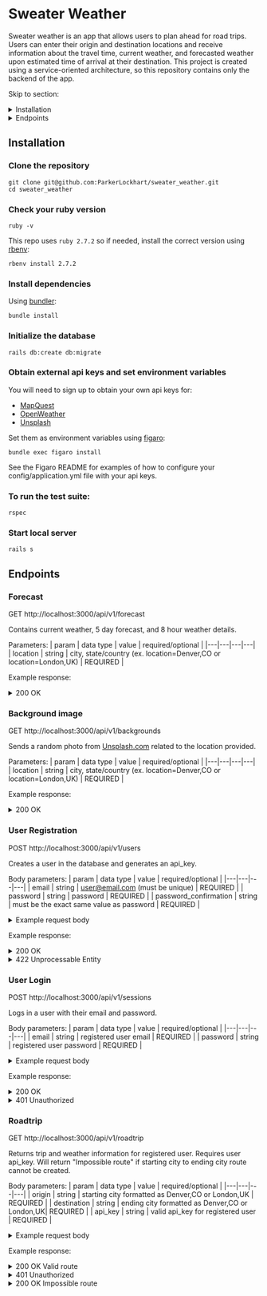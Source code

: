 # Sweater Weather

Sweater weather is an app that allows users to plan ahead for road trips. Users can enter their origin and destination locations and receive information about the travel time, current weather, and forecasted weather upon estimated time of arrival at their destination. This project is created using a service-oriented architecture, so this repository contains only the backend of the app.

Skip to section: 
<details>
  <summary> Installation </summary>
  
  - [Clone repo](#clone-the-repository)
  - [Ruby version](#check-your-ruby-version)
  - [Dependencies](#install-dependencies)
  - [External APIs/environment config](#obtain-external-api-keys-and-set-environment-variables)
  - [How to run the test suite](#to-run-the-test-suite)
  - [Start local server](#start-local-server)
</details>

<details>
  <summary> Endpoints </summary>
  
  - [Forecast](#forecast)
  - [Background image](#background-image)
  - [User registration](#user-registration)
  - [User login](#user-login)
  - [Roadtrip](#roadtrip)
  
</details>




## Installation

### Clone the repository 
``` 
git clone git@github.com:ParkerLockhart/sweater_weather.git
cd sweater_weather
```

### Check your ruby version
```
ruby -v
```
This repo uses `ruby 2.7.2`  so if needed, install the correct version using [rbenv](https://github.com/rbenv/rbenv):

```
rbenv install 2.7.2
```

### Install dependencies
 
 Using [bundler](https://bundler.io/):
 ```
bundle install
```

### Initialize the database 
```
rails db:create db:migrate
```

### Obtain external api keys and set environment variables

You will need to sign up to obtain your own api keys for: 
- [MapQuest](https://developer.mapquest.com/documentation/)
- [OpenWeather](https://openweathermap.org/api)
- [Unsplash](https://unsplash.com/developers)

Set them as environment variables using [figaro](https://github.com/laserlemon/figaro):
```
bundle exec figaro install
```
See the Figaro README for examples of how to configure your config/application.yml file with your api keys.

### To run the test suite:

```
rspec 
```

### Start local server 
```
rails s
```

## Endpoints 

### Forecast

GET http://localhost:3000/api/v1/forecast

Contains current weather, 5 day forecast, and 8 hour weather details. 

Parameters: 
 | param | data type | value | required/optional |
 |---|---|---|---|
 | location | string | city, state/country (ex. location=Denver,CO or location=London,UK) | REQUIRED |

Example response:

<details>
  <summary> 200 OK </summary>

```
{
    "data": {
        "id": null,
        "type": "forecast",
        "attributes": {
            "current_weather": {
                "datetime": "2022-03-08 18:27 -0600",
                "sunrise": "2022-03-08 06:51 -0600",
                "sunset": "2022-03-08 18:37 -0600",
                "temperature": 56.89,
                "feels_like": 54.45,
                "humidity": 46,
                "uvi": 0,
                "visibility": 10000,
                "conditions": "clear sky",
                "icon": "01d"
            },
            "daily_weather": [
                {
                    "date": "2022-03-08",
                    "sunrise": "2022-03-08 12:00 -0600",
                    "sunset": "2022-03-08 12:00 -0600",
                    "max_temp": 57.76,
                    "min_temp": 44.29,
                    "conditions": "light rain",
                    "icon": "10d"
                },
                {
                    "date": "2022-03-09",
                    "sunrise": "2022-03-09 12:00 -0600",
                    "sunset": "2022-03-09 12:00 -0600",
                    "max_temp": 65.1,
                    "min_temp": 40.03,
                    "conditions": "broken clouds",
                    "icon": "04d"
                },
                {
                    "date": "2022-03-10",
                    "sunrise": "2022-03-10 12:00 -0600",
                    "sunset": "2022-03-10 12:00 -0600",
                    "max_temp": 73.9,
                    "min_temp": 43.09,
                    "conditions": "clear sky",
                    "icon": "01d"
                },
                {
                    "date": "2022-03-11",
                    "sunrise": "2022-03-11 12:00 -0600",
                    "sunset": "2022-03-11 12:00 -0600",
                    "max_temp": 58.05,
                    "min_temp": 38.26,
                    "conditions": "moderate rain",
                    "icon": "10d"
                },
                {
                    "date": "2022-03-12",
                    "sunrise": "2022-03-12 12:00 -0600",
                    "sunset": "2022-03-12 12:00 -0600",
                    "max_temp": 57.52,
                    "min_temp": 31.57,
                    "conditions": "clear sky",
                    "icon": "01d"
                }
            ],
            "hourly_weather": [
                {
                    "time": "18:00 -0600",
                    "temperature": 56.89,
                    "conditions": "clear sky",
                    "icon": "01d"
                },
                {
                    "time": "19:00 -0600",
                    "temperature": 55.98,
                    "conditions": "clear sky",
                    "icon": "01n"
                },
                {
                    "time": "20:00 -0600",
                    "temperature": 53.76,
                    "conditions": "clear sky",
                    "icon": "01n"
                },
                {
                    "time": "21:00 -0600",
                    "temperature": 50.76,
                    "conditions": "few clouds",
                    "icon": "02n"
                },
                {
                    "time": "22:00 -0600",
                    "temperature": 47.66,
                    "conditions": "scattered clouds",
                    "icon": "03n"
                },
                {
                    "time": "23:00 -0600",
                    "temperature": 44.29,
                    "conditions": "broken clouds",
                    "icon": "04n"
                },
                {
                    "time": "00:00 -0600",
                    "temperature": 42.58,
                    "conditions": "broken clouds",
                    "icon": "04n"
                },
                {
                    "time": "01:00 -0600",
                    "temperature": 41.79,
                    "conditions": "overcast clouds",
                    "icon": "04n"
                }
            ]
        }
    }
}
```
</details>

### Background image

GET http://localhost:3000/api/v1/backgrounds

Sends a random photo from [Unsplash.com](https://unsplash.com/) related to the location provided. 

Parameters: 
 | param | data type | value | required/optional |
 |---|---|---|---|
 | location | string | city, state/country (ex. location=Denver,CO or location=London,UK) | REQUIRED |

Example response: 

<details>
  <summary> 200 OK </summary>

```
{
    "data": {
        "id": null,
        "type": "image",
        "attributes": {
            "location": "san antonio,tx",
            "image_url": "https://images.unsplash.com/photo-1591648279732-4ce0c451ace3?ixid=MnwzMDc2NDR8MHwxfHJhbmRvbXx8fHx8fHx8fDE2NDY3ODU4MTY&ixlib=rb-1.2.1",
            "credit": {
                "source": "https://unsplash.com",
                "author": "Henry Becerra"
            }
        }
    }
}
```
</details>

### User Registration

POST http://localhost:3000/api/v1/users

Creates a user in the database and generates an api_key.

Body parameters:
 | param | data type | value | required/optional |
 |---|---|---|---|
 | email | string | user@email.com (must be unique) | REQUIRED |
 | password | string | password | REQUIRED |
 | password_confirmation | string | must be the exact same value as password | REQUIRED |

<details>
  <summary>Example request body</summary> :
  
  ```
  {
    "email": "jessica@email.com",
    "password": "password123",
    "password_confirmation":"password123"
  }
```
</details> 

Example response: 

<details>
  <summary> 200 OK </summary>

  ```
  {
    "data": {
        "id": "3",
        "type": "user",
        "attributes": {
            "email": "jessica@email.com",
            "api_key": "XGmPkpPzXo53x2qCMVMRwqAtH"
        }
    }
}
```
</details>
<details>
  <summary> 422 Unprocessable Entity </summary>
  
  ```
    {
    "error": "Passwords don't match."
    }
  ```
or 
```
  {
    "error": "{:email=>["has already been taken"]}"
  }
```
</details>

### User Login

POST http://localhost:3000/api/v1/sessions

Logs in a user with their email and password. 

Body parameters:
 | param | data type | value | required/optional |
 |---|---|---|---|
 | email | string | registered user email | REQUIRED |
 | password | string | registered user password | REQUIRED |

<details>
  <summary>Example request body</summary> :
  
  ```
  {
    "email": "jessica@email.com",
    "password": "password123"
  }
  ```
</details>

Example response: 


<details>
  <summary> 200 OK </summary>

  ```
  {
    "data": {
        "id": "3",
        "type": "user",
        "attributes": {
            "email": "jessica@email.com",
            "api_key": "XGmPkpPzXo53x2qCMVMRwqAtH"
        }
    }
}
```
</details>

<details>
  <summary> 401 Unauthorized </summary>
  
  ```
  {
    "error": "Invalid credentials."
  }
  ```
</details>

### Roadtrip 
  
  GET http://localhost:3000/api/v1/roadtrip

  Returns trip and weather information for registered user. Requires user api_key. 
  Will return "Impossible route" if starting city to ending city route cannot be created.

  Body parameters:
 | param | data type | value | required/optional |
 |---|---|---|---|
 | origin | string | starting city formatted as Denver,CO or London,UK | REQUIRED |
 | destination | string | ending city formatted as Denver,CO or London,UK| REQUIRED |
 | api_key | string | valid api_key for registered user | REQUIRED |

<details>
  <summary>Example request body</summary> :

  ```
  {
    "origin": "San Antonio, TX",
    "destination": "Denver, CO",
    "api_key": "XGmPkpPzXo53x2qCMVMRwqAtH"
  }
  ```
</details>

  Example response: 

<details>
  <summary> 200 OK Valid route</summary>
  
  ```
  {
    "data": {
        "id": null,
        "type": "roadtrip",
        "attributes": {
            "start_city": "San Antonio, TX",
            "end_city": "Denver, CO",
            "travel_time": "14hrs, 21mins",
            "weather_at_eta": {
                "temperature": 23.81,
                "conditions": "few clouds"
            }
          }
      }
  }
  ```
  </details>
<details>
  <summary> 401 Unauthorized </summary>
  
  ```
  {
    "error": "Invalid api_key."
  }
  ```

  </details>
  <details>
    <summary> 200 OK Impossible route </summary>
    
    ```
    {
    "data": {
        "id": null,
        "type": "roadtrip",
        "attributes": {
            "start_city": "New York, NY",
            "end_city": "London, UK",
            "travel_time": "Impossible route",
            "weather_at_eta": null
        }
      }
    }
  ```
  </details>

  





 



